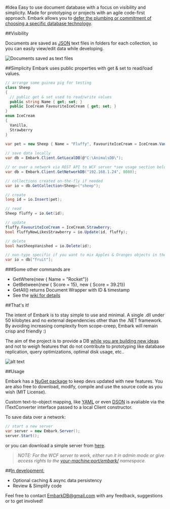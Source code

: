#Idea
Easy to use document database with a focus on visibility and simplicity. Made for prototyping or projects with an agile code-first approach. Embark allows you to [defer the plumbing or commitment of choosing a specific database technology](https://www.youtube.com/watch?v=asLUTiJJqdE).

##Visibility

Documents are saved as [JSON](http://en.wikipedia.org/wiki/JSON#Data_types.2C_syntax_and_example) text files in folders for each collection, so you can easily view/edit data while developing.

![Documents saved as text files](https://trello-attachments.s3.amazonaws.com/54f89e2e643f7e862d27cf6b/551x192/386d7e8b7a80eb55380f4b733d0e8ca6/explore.png "Documents saved as text files")

##Simplicity
Embark uses public properties with get & set to read/load values.

```csharp
// arrange some guinea pig for testing
class Sheep
{
  // public get & set used to read/write values
  public string Name { get; set; }  
  public IceCream FavouriteIceCream { get; set; }
}
enum IceCream
{
  Vanilla,
  Strawberry            
}
        
var pet = new Sheep { Name = "Fluffy", FavouriteIceCream = IceCream.Vanilla };

// save data locally
var db = Embark.Client.GetLocalDB(@"C:\AnimalsDB\");

// or over a network via REST API to WCF server *see usage section below*
var db = Embark.Client.GetNetworkDB("192.168.1.24", 8080);

// collections created on-the-fly if needed
var io = db.GetCollection<Sheep>("sheep");

// create
long id = io.Insert(pet);

// read
Sheep fluffy = io.Get(id);

// update
fluffy.FavouriteIceCream = IceCream.Strawberry;
bool fluffyNowLikesStrawberry = io.Update(id, fluffy);

// delete
bool hasSheepVanished = io.Delete(id);

// non-type specific if you want to mix Apples & Oranges objects in the same collection
var io = db["fruit"];
```
###Some other commands are

- GetWhere(new { Name = "Rocket"})
- GetBetween(new { Score = 15}, new { Score = 39.21})
- GetAll() returns Document Wrapper with ID & timestamp
- See the [wiki for details](https://github.com/ubrgw/embark/wiki/SQL-Equivalents)

##That's it!

The intent of Embark is to stay simple to use and minimal.
A single .dll under 50 kilobytes and no external dependencies other than the .NET framework. 
By avoiding increasing complexity from scope-creep, Embark will remain crisp and friendly :)

The aim of the project is to provide a DB [while you are building new ideas](https://github.com/ubrgw/embark/wiki) and not to weigh features that do not contribute to prototyping like database replication, query optimizations, optimal disk usage, etc..

![alt text](https://trello-attachments.s3.amazonaws.com/54f89e2e643f7e862d27cf6b/675x592/ed7a589d1d7470a4eaaa8ded3dfa699c/iterativeB.png "Stepping stone development")

##Usage

Embark has a [NuGet package](https://www.nuget.org/packages/Embark/) to keep devs updated with new features.
You are also free to download, modify, compile and use the source code as you wish (MIT License).

Custom text-to-object mapping, like [YAML](http://www.yaml.org/start.html) or even [DSON](http://dogeon.org/) is avaliable via the ITextConverter interface passed to a local Client constructor.

To save data over a network:
```csharp
// start a new server
var server = new Embark.Server();
server.Start();
```
or you can download a simple server from [here](https://trello-attachments.s3.amazonaws.com/54f89f538ec1e186a911c534/5527fc8a8a55d94cbed0ab17/1b3d74142104123280956558a92fb097/Embark.zip). 
> *NOTE: For the WCF server to work, either run it in admin mode or give access rights to the [your-machine:port/embark/](http://stackoverflow.com/a/17242260/4650900) namespace.*

##[In development:](https://trello.com/b/rtqlPmrM/development)
- Optional caching & async data persistency
- Review & Simplify code

Feel free to contact EmbarkDB@gmail.com with any feedback, suggestions or to get involved!
